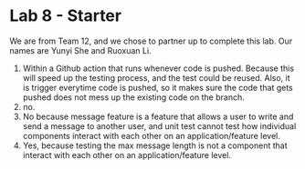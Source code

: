 # Lab 8 - Starter

We are from Team 12, and we chose to partner up to complete this lab. Our names are Yunyi She and Ruoxuan Li. 

1) Within a Github action that runs whenever code is pushed. Because this will speed up the testing process, and the test could be reused. Also, it is trigger everytime code is pushed, so it makes sure the code that gets pushed does not mess up the existing code on the branch.
2) no.
3) No because message feature is a feature that allows a user to write and send a message to another user, and unit test cannot test how individual components interact with each other on an application/feature level. 
4) Yes, because testing the max message length is not a component that interact with each other on an application/feature level. 